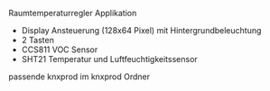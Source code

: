Raumtemperaturregler Applikation 

- Display Ansteuerung (128x64 Pixel) mit Hintergrundbeleuchtung
- 2 Tasten
- CCS811 VOC Sensor
- SHT21 Temperatur und Luftfeuchtigkeitssensor

passende knxprod im knxprod Ordner